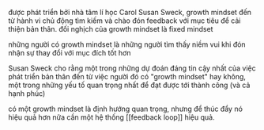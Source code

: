 được phát triển bởi nhà tâm lí học Carol Susan Sweck, growth mindset đến từ hành vi chủ động tìm kiếm và chào đón feedback với mục tiêu để cải thiện bản thân. đối nghịch của growth mindset là fixed mindset

những người có growth mindset là những người tìm thấy niềm vui khi đón nhận sự thay đổi với mục đích tốt hơn

Susan Sweck cho rằng một trong những dự đoán đáng tin cậy nhất của việc phát triển bản thân đến từ việc người đó có "growth mindset" hay không, một trong những yếu tố quan trọng nhất để đạt được tới thành công (và cả hạnh phúc)

có một growth mindset là định hướng quan trọng, nhưng để thúc đẩy nó hiệu quả hơn nữa cần một hệ thống [[feedback loop]] hiệu quả.